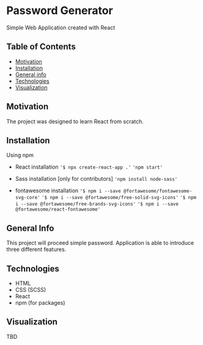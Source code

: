 # Password Generator
Simple Web Application created with React

## Table of Contents
* [Motivation](#motivation)
* [Installation](#installation)
* [General info](#general-info)
* [Technologies](#technologies)
* [Visualization](#setup)

## Motivation
The project was designed to learn React from scratch.

## Installation

Using npm

* React installation
`'$ npx create-react-app .'`
`'npm start'`

* Sass installation [only for contributors]
`'npm install node-sass'`

* fontawesome installation
`'$ npm i --save @fortawesome/fontawesome-svg-core'`
`'$ npm i --save @fortawesome/free-solid-svg-icons'`
`'$ npm i --save @fortawesome/free-brands-svg-icons'`
`'$ npm i --save @fortawesome/react-fontawesome'`   

## General Info
This project will proceed simple password. Application is able to introduce three different features.
## Technologies

* HTML
* CSS (SCSS)
* React 
* npm (for packages)

## Visualization

TBD

